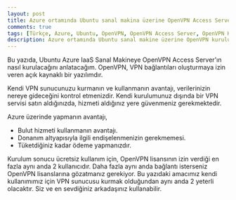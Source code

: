 ```yaml
---
layout: post
title: Azure ortamında Ubuntu sanal makina üzerine OpenVPN Access Server kurulumu
comments: true
tags: [Türkçe, Azure, Ubuntu, OpenVPN, OpenVPN Access Server, OpenVPN Kurulumu, VPN, Putty]
description: Azure ortamında Ubuntu sanal makine üzerine OpenVPN kurulumu ve kullanımı.
---
```


Bu yazıda, Ubuntu Azure IaaS Sanal Makineye OpenVPN Access Server'ın nasıl kurulacağını anlatacağım. 
OpenVPN, VPN bağlantıları oluşturmaya izin veren açık kaynaklı bir yazılımdır.

Kendi VPN sunucunuzu kurmanın ve kullanmanın avantajı, verilerinizin nereye gideceğini kontrol etmenizdir. 
Kendi kurulumunuz dışında bir VPN servisi satın aldığınızda, hizmeti aldığınız yere güvenmeniz gerekmektedir.

Azure üzerinde yapmanın avantajı,

* Bulut hizmeti kullanmanın avantajı.
* Donanım altyapısıyla ilgili endişelenmenizin gerekmemesi.
* Tüketdiğiniz kadar ödeme yapmanızdır.

Kurulum sonucu ücretsiz kullanım için, OpenVPN lisansının izin verdiği en fazla aynı anda 2 kullanıcıdır.
Daha fazla aynı anda bağlantı isterseniz OpenVPN lisanslarına gözatmanız gerekiyor. Bu yazıdaki amacımız kendi kullanımımız için VPN sunucusu
kurmak olduğundan aynı anda 2 yeterli olacaktır. Siz ve en sevdiğiniz arkadaşınız kullanabilir.

